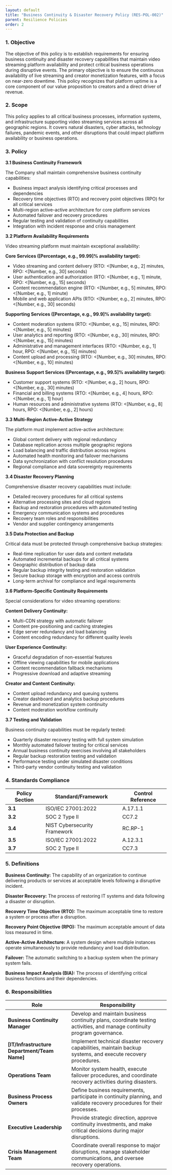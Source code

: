 ```yaml
---
layout: default
title: "Business Continuity & Disaster Recovery Policy (RES-POL-002)"
parent: Resilience Policies
order: 2
---
```


### 1. Objective

The objective of this policy is to establish requirements for ensuring business continuity and disaster recovery capabilities that maintain video streaming platform availability and protect critical business operations during disruptive events. The primary objective is to ensure the continuous availability of live streaming and creator monetization features, with a focus on near-zero downtime. This policy recognizes that platform uptime is a core component of our value proposition to creators and a direct driver of revenue.

### 2. Scope

This policy applies to all critical business processes, information systems, and infrastructure supporting video streaming services across all geographic regions. It covers natural disasters, cyber attacks, technology failures, pandemic events, and other disruptions that could impact platform availability or business operations.

### 3. Policy

**3.1 Business Continuity Framework**

The Company shall maintain comprehensive business continuity capabilities:
- Business impact analysis identifying critical processes and dependencies
- Recovery time objectives (RTO) and recovery point objectives (RPO) for all critical services
- Multi-region active-active architecture for core platform services
- Automated failover and recovery procedures
- Regular testing and validation of continuity capabilities
- Integration with incident response and crisis management

**3.2 Platform Availability Requirements**

Video streaming platform must maintain exceptional availability:

**Core Services ([Percentage, e.g., 99.99]% availability target):**
- Video streaming and content delivery (RTO: <[Number, e.g., 2] minutes, RPO: <[Number, e.g., 30] seconds)
- User authentication and authorization (RTO: <[Number, e.g., 1] minute, RPO: <[Number, e.g., 15] seconds)
- Content recommendation engine (RTO: <[Number, e.g., 5] minutes, RPO: <[Number, e.g., 1] minute)
- Mobile and web application APIs (RTO: <[Number, e.g., 2] minutes, RPO: <[Number, e.g., 30] seconds)

**Supporting Services ([Percentage, e.g., 99.9]% availability target):**
- Content moderation systems (RTO: <[Number, e.g., 15] minutes, RPO: <[Number, e.g., 5] minutes)
- User analytics and reporting (RTO: <[Number, e.g., 30] minutes, RPO: <[Number, e.g., 15] minutes)
- Administrative and management interfaces (RTO: <[Number, e.g., 1] hour, RPO: <[Number, e.g., 15] minutes)
- Content upload and processing (RTO: <[Number, e.g., 30] minutes, RPO: <[Number, e.g., 10] minutes)

**Business Support Services ([Percentage, e.g., 99.5]% availability target):**
- Customer support systems (RTO: <[Number, e.g., 2] hours, RPO: <[Number, e.g., 30] minutes)
- Financial and billing systems (RTO: <[Number, e.g., 4] hours, RPO: <[Number, e.g., 1] hour)
- Human resources and administrative systems (RTO: <[Number, e.g., 8] hours, RPO: <[Number, e.g., 2] hours)

**3.3 Multi-Region Active-Active Strategy**

The platform must implement active-active architecture:
- Global content delivery with regional redundancy
- Database replication across multiple geographic regions
- Load balancing and traffic distribution across regions
- Automated health monitoring and failover mechanisms
- Data synchronization with conflict resolution procedures
- Regional compliance and data sovereignty requirements

**3.4 Disaster Recovery Planning**

Comprehensive disaster recovery capabilities must include:
- Detailed recovery procedures for all critical systems
- Alternative processing sites and cloud regions
- Backup and restoration procedures with automated testing
- Emergency communication systems and procedures
- Recovery team roles and responsibilities
- Vendor and supplier contingency arrangements

**3.5 Data Protection and Backup**

Critical data must be protected through comprehensive backup strategies:
- Real-time replication for user data and content metadata
- Automated incremental backups for all critical systems
- Geographic distribution of backup data
- Regular backup integrity testing and restoration validation
- Secure backup storage with encryption and access controls
- Long-term archival for compliance and legal requirements

**3.6 Platform-Specific Continuity Requirements**

Special considerations for video streaming operations:

**Content Delivery Continuity:**
- Multi-CDN strategy with automatic failover
- Content pre-positioning and caching strategies
- Edge server redundancy and load balancing
- Content encoding redundancy for different quality levels

**User Experience Continuity:**
- Graceful degradation of non-essential features
- Offline viewing capabilities for mobile applications
- Content recommendation fallback mechanisms
- Progressive download and adaptive streaming

**Creator and Content Continuity:**
- Content upload redundancy and queuing systems
- Creator dashboard and analytics backup procedures
- Revenue and monetization system continuity
- Content moderation workflow continuity

**3.7 Testing and Validation**

Business continuity capabilities must be regularly tested:
- Quarterly disaster recovery testing with full system simulation
- Monthly automated failover testing for critical services
- Annual business continuity exercises involving all stakeholders
- Regular backup restoration testing and validation
- Performance testing under simulated disaster conditions
- Third-party vendor continuity testing and validation

### 4. Standards Compliance

| **Policy Section** | **Standard/Framework** | **Control Reference** |
| --- | --- | --- |
| **3.1** | ISO/IEC 27001:2022 | A.17.1.1 |
| **3.2** | SOC 2 Type II | CC7.2 |
| **3.4** | NIST Cybersecurity Framework | RC.RP-1 |
| **3.5** | ISO/IEC 27001:2022 | A.12.3.1 |
| **3.7** | SOC 2 Type II | CC7.3 |

### 5. Definitions

**Business Continuity:** The capability of an organization to continue delivering products or services at acceptable levels following a disruptive incident.

**Disaster Recovery:** The process of restoring IT systems and data following a disaster or disruption.

**Recovery Time Objective (RTO):** The maximum acceptable time to restore a system or process after a disruption.

**Recovery Point Objective (RPO):** The maximum acceptable amount of data loss measured in time.

**Active-Active Architecture:** A system design where multiple instances operate simultaneously to provide redundancy and load distribution.

**Failover:** The automatic switching to a backup system when the primary system fails.

**Business Impact Analysis (BIA):** The process of identifying critical business functions and their dependencies.

### 6. Responsibilities

| Role | Responsibility |
| --- | --- |
| **Business Continuity Manager** | Develop and maintain business continuity plans, coordinate testing activities, and manage continuity program governance. |
| **[IT/Infrastructure Department/Team Name]** | Implement technical disaster recovery capabilities, maintain backup systems, and execute recovery procedures. |
| **Operations Team** | Monitor system health, execute failover procedures, and coordinate recovery activities during disasters. |
| **Business Process Owners** | Define business requirements, participate in continuity planning, and validate recovery procedures for their processes. |
| **Executive Leadership** | Provide strategic direction, approve continuity investments, and make critical decisions during major disruptions. |
| **Crisis Management Team** | Coordinate overall response to major disruptions, manage stakeholder communications, and oversee recovery operations. |
